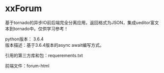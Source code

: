 # xxForum
基于tornado的异步IO前后端完全分离应用，返回格式为JSON，集成ueditor富文本到tornado中。仅供学习参考！

python版本： 3.6.4  
版本描述：基于3.6.4版本的async await编写方式。

引用的第三方库和包：requerements.txt

前端文件：forum-html



